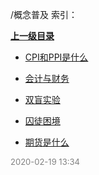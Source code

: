 /概念普及 索引：


**[上一级目录](/index.md)**

- [CPI和PPI是什么](/概念普及/CPI和PPI是什么.md)

- [会计与财务](/概念普及/会计与财务.md)

- [双盲实验](/概念普及/双盲实验.md)

- [囚徒困境](/概念普及/囚徒困境.md)

- [期货是什么](/概念普及/期货是什么.md)


<font size=2 color='grey'> 2020-02-19 13:34 </font>